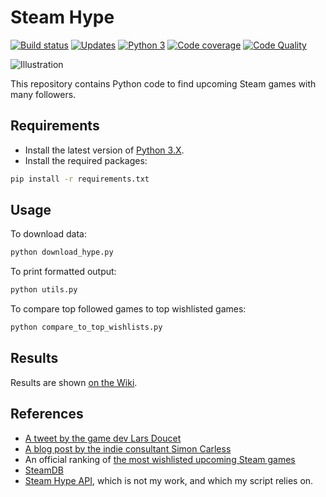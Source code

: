 # Steam Hype

[![Build status][build-image]][build]
[![Updates][dependency-image]][pyup]
[![Python 3][python3-image]][pyup]
[![Code coverage][codecov-image]][codecov]
[![Code Quality][codacy-image]][codacy]

![Illustration](https://raw.githubusercontent.com/wiki/woctezuma/steam-hype/img/ranking_2019_08_15.png)

This repository contains Python code to find upcoming Steam games with many followers.

## Requirements

-   Install the latest version of [Python 3.X](https://www.python.org/downloads/).
-   Install the required packages:

```bash
pip install -r requirements.txt
```

## Usage

To download data:

```bash
python download_hype.py
```

To print formatted output:

```bash
python utils.py
```

To compare top followed games to top wishlisted games:

```bash
python compare_to_top_wishlists.py
``` 

## Results

Results are shown [on the Wiki](https://github.com/woctezuma/steam-hype/wiki/Results).

## References

-   [A tweet by the game dev Lars Doucet](https://twitter.com/larsiusprime/status/1159475890004385793)
-   [A blog post by the indie consultant Simon Carless](https://gamediscoverability.substack.com/p/steams-follower-counts-hidden-in)
-   An official ranking of [the most wishlisted upcoming Steam games](https://store.steampowered.com/search/?filter=popularwishlist)
-   [SteamDB](https://steamdb.info/upcoming/)
-   [Steam Hype API](https://steamhype.com/calendar), which is not my work, and which my script relies on.

<!-- Definitions -->

[build]: <https://travis-ci.org/woctezuma/steam-hype>
[build-image]: <https://travis-ci.org/woctezuma/steam-hype.svg?branch=master>

[pyup]: <https://pyup.io/repos/github/woctezuma/steam-hype/>
[dependency-image]: <https://pyup.io/repos/github/woctezuma/steam-hype/shield.svg>
[python3-image]: <https://pyup.io/repos/github/woctezuma/steam-hype/python-3-shield.svg>

[codecov]: <https://codecov.io/gh/woctezuma/steam-hype>
[codecov-image]: <https://codecov.io/gh/woctezuma/steam-hype/branch/master/graph/badge.svg>

[codacy]: <https://www.codacy.com/app/woctezuma/steam-hype>
[codacy-image]: <https://api.codacy.com/project/badge/Grade/dee72123ee614a8c9f38590830803a44>


